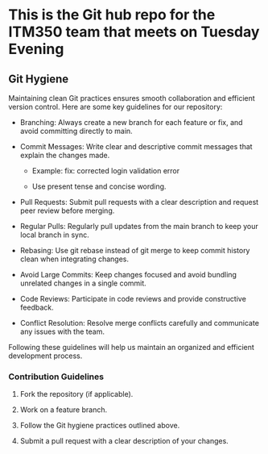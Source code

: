 # This is the Git hub repo for the ITM350 team that meets on Tuesday Evening

## Git Hygiene

Maintaining clean Git practices ensures smooth collaboration and efficient version control. Here are some key guidelines for our repository:

* Branching: Always create a new branch for each feature or fix, and avoid committing directly to main.

* Commit Messages: Write clear and descriptive commit messages that explain the changes made.

  * Example: fix: corrected login validation error

  * Use present tense and concise wording.

* Pull Requests: Submit pull requests with a clear description and request peer review before merging.

* Regular Pulls: Regularly pull updates from the main branch to keep your local branch in sync.

* Rebasing: Use git rebase instead of git merge to keep commit history clean when integrating changes.

* Avoid Large Commits: Keep changes focused and avoid bundling unrelated changes in a single commit.

* Code Reviews: Participate in code reviews and provide constructive feedback.

* Conflict Resolution: Resolve merge conflicts carefully and communicate any issues with the team.

Following these guidelines will help us maintain an organized and efficient development process.

### Contribution Guidelines

1. Fork the repository (if applicable).

2. Work on a feature branch.

3. Follow the Git hygiene practices outlined above.

4. Submit a pull request with a clear description of your changes.

